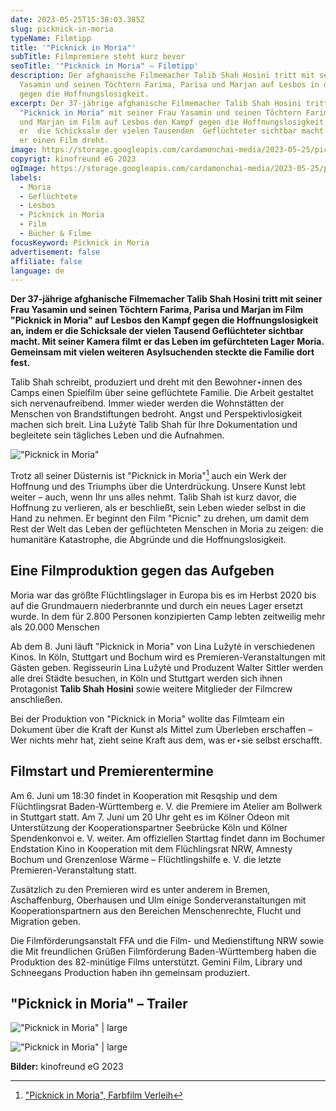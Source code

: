 ```yaml
---
date: 2023-05-25T15:38:03.385Z
slug: picknick-in-moria
typeName: Filmtipp
title: '"Picknick in Moria"'
subTitle: Filmpremiere steht kurz bevor
seoTitle: '"Picknick in Moria" – Filmtipp'
description: Der afghanische Filmemacher Talib Shah Hosini tritt mit seiner Frau
  Yasamin und seinen Töchtern Farima, Parisa und Marjan auf Lesbos in den Kampf
  gegen die Hoffnungslosigkeit.
excerpt: Der 37-jährige afghanische Filmemacher Talib Shah Hosini tritt im Film
  "Picknick in Moria" mit seiner Frau Yasamin und seinen Töchtern Farima, Parisa
  und Marjan im Film auf Lesbos den Kampf gegen die Hoffnungslosigkeit an, indem
  er  die Schicksale der vielen Tausenden  Geflüchteter sichtbar macht – indem
  er einen Film dreht.
image: https://storage.googleapis.com/cardamonchai-media/2023-05-25/picknick-in-moria-jpg-imagine-080808_5c5351_1024_768/640.webp
copyrigt: kinofreund eG 2023
ogImage: https://storage.googleapis.com/cardamonchai-media/2023-05-25/picknick-in-moria-og-jpg-imagine-181818_605f67_1200_628/640.webp
labels:
  - Moria
  - Geflüchtete
  - Lesbos
  - Picknick in Moria
  - Film
  - Bücher & Filme
focusKeyword: Picknick in Moria
advertisement: false
affiliate: false
language: de
---
```

**Der 37-jährige afghanische Filmemacher Talib Shah Hosini tritt mit seiner Frau Yasamin und seinen Töchtern Farima, Parisa und Marjan im Film "Picknick in Moria" auf Lesbos den Kampf gegen die Hoffnungslosigkeit an, indem er  die Schicksale der vielen Tausend Geflüchteter sichtbar macht. Mit seiner Kamera filmt er das Leben im gefürchteten Lager Moria. Gemeinsam mit vielen weiteren Asylsuchenden steckte die Familie dort fest.**

Talib Shah schreibt, produziert und dreht mit den Bewohner⋆innen des Camps einen Spielfilm über seine geflüchtete Familie. Die Arbeit gestaltet sich nervenaufreibend. Immer wieder werden die Wohnstätten der Menschen von Brandstiftungen bedroht. Angst und Perspektivlosigkeit machen sich breit. Lina Lužytė Talib Shah für Ihre Dokumentation und begleitete sein tägliches Leben und die Aufnahmen.

!["Picknick in Moria"](https://storage.googleapis.com/cardamonchai-media/2023-05-25/picknick-in-moria-filmplakat-jpeg-imagine-181818_606d8a_595_842/640.webp "\"Picknick in Moria\"")

Trotz all seiner Düsternis ist "Picknick in Moria"[^1] auch ein Werk der Hoffnung und des Triumphs über die Unterdrückung. Unsere Kunst lebt weiter – auch, wenn Ihr uns alles nehmt. Talib Shah ist kurz davor, die Hoffnung zu verlieren, als er beschließt, sein Leben wieder selbst in die Hand zu nehmen. Er beginnt den Film "Picnic" zu drehen, um damit dem Rest der Welt das Leben der geflüchteten Menschen in Moria zu zeigen: die humanitäre Katastrophe, die Abgründe und die Hoffnungslosigkeit.

## Eine Filmproduktion gegen das Aufgeben

Moria war das größte Flüchtlingslager in Europa bis es im Herbst 2020 bis auf die Grundmauern niederbrannte und durch ein neues Lager ersetzt wurde. In dem für 2.800 Personen konzipierten Camp lebten zeitweilig mehr als 20.000 Menschen

Ab dem 8. Juni läuft "Picknick in Moria" von Lina Lužytė in verschiedenen Kinos. In Köln, Stuttgart und Bochum wird es Premieren-Veranstaltungen mit Gästen geben. Regisseurin Lina Lužytė und Produzent Walter Sittler werden alle drei Städte besuchen, in Köln und Stuttgart werden sich ihnen Protagonist **Talib Shah Hosini** sowie weitere Mitglieder der Filmcrew anschließen.

Bei der Produktion von "Picknick in Moria" wollte das Filmteam ein Dokument über die Kraft der Kunst als Mittel zum Überleben erschaffen – Wer nichts mehr hat, zieht seine Kraft aus dem, was er⋆sie selbst erschafft.

## Filmstart und Premierentermine

Am 6. Juni um 18:30 findet in Kooperation mit Resqship und dem Flüchtlingsrat Baden-Württemberg e. V. die Premiere im Atelier am Bollwerk in Stuttgart statt. Am 7. Juni um 20 Uhr geht es im Kölner Odeon mit Unterstützung der Kooperationspartner Seebrücke Köln und Kölner Spendenkonvoi e. V. weiter. Am offiziellen Starttag findet dann im Bochumer Endstation Kino in Kooperation mit dem Flüchlingsrat NRW, Amnesty Bochum und Grenzenlose Wärme – Flüchtlingshilfe e. V. die letzte Premieren-Veranstaltung statt.

Zusätzlich zu den Premieren wird es unter anderem in Bremen, Aschaffenburg, Oberhausen und Ulm einige Sonderveranstaltungen mit Kooperationspartnern aus den Bereichen Menschenrechte, Flucht und Migration geben.

Die Filmförderungsanstalt FFA und die Film- und Medienstiftung NRW sowie die Mit freundlichen Grüßen Filmförderung Baden-Württemberg haben die Produktion des 82-minütige Films unterstützt. Gemini Film, Library und Schneegans Production haben ihn gemeinsam produziert.

## "Picknick in Moria" – Trailer

<YouTube id="QuEFUgT4wqk" />

!["Picknick in Moria" | large](https://storage.googleapis.com/cardamonchai-media/2023-05-25/picknick-in-moria-2-jpg-imagine-382828_6b666a_1024_768/640.webp "Picknick in Moria")

!["Picknick in Moria" | large](https://storage.googleapis.com/cardamonchai-media/2023-05-25/picknick-in-moria-1-jpg-imagine-080808_69605b_1024_768/640.webp "Picknick in Moria")

**Bilder:** kinofreund eG 2023

[^1]: ["Picknick in Moria", Farbfilm Verleih](http://www.farbfilm-verleih.de/filme/picknick-in-moria-blue-red-deport/)
[^2]: [Wikipedia-Artikel zu Moria](https://de.wikipedia.org/wiki/Fl%C3%BCchtlingslager_Moria)